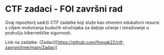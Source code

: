 # CTF zadaci - FOI završni rad
Ovaj repozitorij sadrži CTF zadatke koji služe kao otvoreni edukativni resursi s ciljem motiviranja budućih stručnjaka za daljnje učenje i istraživanje u području kibernetičke sigurnosti.

Link na zadatke: (Zadaci)[https://github.com/fnovak22/ctf-zavrsni/tree/main/Zadaci]
